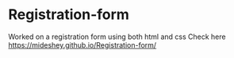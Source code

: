 # Registration-form
Worked on a registration form using both html and css
Check here https://mideshey.github.io/Registration-form/
